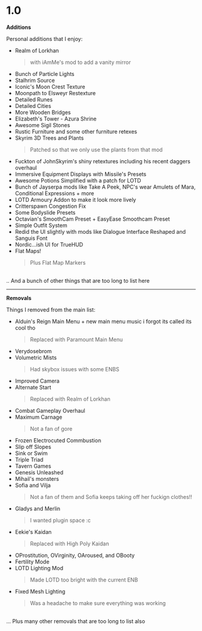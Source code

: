 # 1.0

**Additions**

Personal additions that I enjoy:

- Realm of Lorkhan
  > with iAmMe's mod to add a vanity mirror
- Bunch of Particle Lights
- Stalhrim Source
- Iconic's Moon Crest Texture
- Moonpath to Elsweyr Restexture
- Detailed Runes
- Detailed Cities
- More Wooden Bridges
- Elizabeth's Tower - Azura Shrine
- Awesome Sigil Stones
- Rustic Furniture and some other furniture retexes
-  Skyrim 3D Trees and Plants
   > Patched so that we only use the plants from that mod
- Fuckton of JohnSkyrim's shiny retextures including his recent daggers overhaul
- Immersive Equipment Displays with Missile's Presets
- Awesome Potions Simplified with a patch for LOTD
- Bunch of Jayserpa mods like Take A Peek, NPC's wear Amulets of Mara, Conditional Expressions + more
- LOTD Armoury Addon to make it look more lively
- Critterspawn Congestion Fix
- Some Bodyslide Presets
- Octavian's SmoothCam Preset + EasyEase Smoothcam Preset
- Simple Outfit System
- Redid the UI slightly with mods like Dialogue Interface Reshaped and Sanguis Font
- Nordic...ish UI for TrueHUD
- Flat Maps!
  >Plus Flat Map Markers

<br>
.. And a bunch of other things that are too long to list here

***

**Removals**

Things I removed from the main list:

- Alduin's Reign Main Menu + new main menu music i forgot its called its cool tho
  > Replaced with Paramount Main Menu
- Verydosebrom 
- Volumetric Mists
  > Had skybox issues with some ENBS
- Improved Camera
- Alternate Start
  > Replaced with Realm of Lorkhan
- Combat Gameplay Overhaul
- Maximum Carnage 
  > Not a fan of gore
- Frozen Electrocuted Commbustion
- Slip off Slopes
- Sink or Swim
- Triple Triad
- Tavern Games
- Genesis Unleashed
- Mihail's monsters
- Sofia and Vilja
  > Not a fan of them and Sofia keeps taking off her fuckign clothes!!
- Gladys and Merlin
  > I wanted plugin space :c
- Eekie's Kaidan
  > Replaced with High Poly Kaidan
- OProstitution, OVirginity, OAroused, and OBooty 
- Fertility Mode
- LOTD Lighting Mod 
  > Made LOTD too bright with the current ENB
- Fixed Mesh Lighting 
  > Was a headache to make sure everything was working

<br>
... Plus many other removals that are too long to list also
